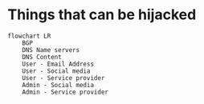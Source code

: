 # Things that can be hijacked

```mermaid
flowchart LR
    BGP
    DNS Name servers
    DNS Content
    User - Email Address
    User - Social media
    User - Service provider
    Admin - Social media
    Admin - Service provider
    
```
